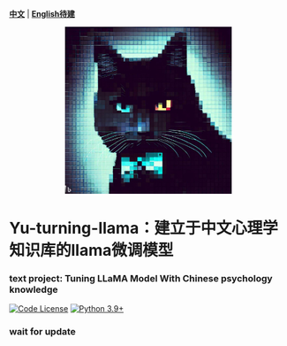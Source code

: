 [**中文**](./README.md) | [**English待建**](./README-EN.md)

<p align="center" width="100%">
<a href="https://github.com/hyouo/Yu-turning-llama/" target="_blank"><img src="logo.jfif" alt="yu" style="width: 60%; min-width: 300px; display: block; margin: auto;"></a>
</p>

  

# Yu-turning-llama：建立于中文心理学知识库的llama微调模型

### text project: Tuning LLaMA Model With Chinese psychology knowledge


[![Code License](https://img.shields.io/badge/Code%20License-Apache_2.0-green.svg)](https://github.com/SCIR-HI/Huatuo-Llama-Med-Chinese/blob/main/LICENSE) [![Python 3.9+](https://img.shields.io/badge/python-3.9+-blue.svg)](https://www.python.org/downloads/release/python-390/)

### wait for update
